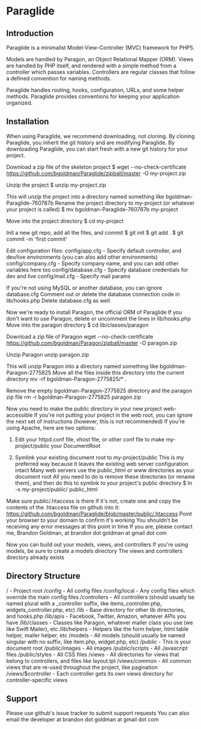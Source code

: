 # Paraglide

## Introduction

Paraglide is a minimalist Model-View-Controller (MVC) framework for PHP5.

Models are handled by Paragon, an Object Relational Mapper (ORM).
Views are handled by PHP itself, and rendered with a simple method from a controller which passes variables.
Controllers are regular classes that follow a defined convention for naming methods.

Paraglide handles routing, hooks, configuration, URLs, and some helper methods.
Paraglide provides conventions for keeping your application organized.

## Installation

When using Paraglide, we recommend downloading, not cloning.
By cloning Paraglide, you inherit the git history and are modifying Paraglide.
By downloading Paraglide, you can start fresh with a new git history for your project.

Download a zip file of the skeleton project
$ wget --no-check-certificate https://github.com/bgoldman/Paraglide/zipball/master -O my-project.zip

Unzip the project
$ unzip my-project.zip

This will unzip the project into a directory named something like bgoldman-Paraglide-760787b
Rename the project directory to my-project (or whatever your project is called)
$ mv bgoldman-Paraglide-760787b my-project

Move into the project directory
$ cd my-project

Init a new git repo, add all the files, and commit
$ git init
$ git add .
$ git commit -m 'first commit'

Edit configuration files:
config/app.cfg - Specify default controller, and dev/live environments (you can also add other environments)
config/company.cfg - Specify company name, and you can add other variables here too
config/database.cfg - Specify database credentials for dev and live
config/mail.cfg - Specify mail params

If you're not using MySQL or another database, you can ignore database.cfg
Comment out or delete the database connection code in lib/hooks.php
Delete database.cfg as well

Now we're ready to install Paragon, the official ORM of Paraglide
If you don't want to use Paragon, delete or uncomment the lines in lib/hooks.php
Move into the paragon directory
$ cd lib/classes/paragon

Download a zip file of Paragon
wget --no-check-certificate https://github.com/bgoldman/Paragon/zipball/master -O paragon.zip

Unzip Paragon
unzip paragon.zip

This will unzip Paragon into a directory named something like bgoldman-Paragon-2775825
Move all the files inside this directory into the current directory
mv -rf bgoldman-Paragon-2775825/* .

Remove the empty bgoldman-Paragon-2775825 directory and the paragon zip file
rm -r bgoldman-Paragon-2775825 paragon.zip

Now you need to make the public directory in your new project web-accessible
If you're not putting your project in the web root, you can ignore the next set of instructions (however, this is not recommended)
If you're using Apache, here are two options:

1) Edit your httpd.conf file, vhost file, or other conf file to make my-project/public your DocumentRoot

2) Symlink your existing document root to my-project/public
This is my preferred way because it leaves the existing web server configuration intact
Many web servers use the public_html or www directories as your document root
All you need to do is remove these directories (or rename them), and then do this to symlink to your project's public directory
$ ln -s my-project/public/ public_html

Make sure public/.htaccess is there
If it's not, create one and copy the contents of the .htaccess file on github into it:
https://github.com/bgoldman/Paraglide/blob/master/public/.htaccess
Point your browser to your domain to confirm it's working
You shouldn't be receiving any error messages at this point in time
If you are, please contact me, Brandon Goldman, at brandon dot goldman at gmail dot com

Now you can build out your models, views, and controllers
If you're using models, be sure to create a models directory
The views and controllers directory already exists

## Directory Structure

/ - Project root
/config - All config files
/config/local - Any config files which override the main config files
/controllers - All controllers (should usually be named plural with a _controller suffix, like items_controller.php, widgets_controller.php, etc)
/lib - Base directory for other lib directories, and hooks.php
/lib/apis - Facebook, Twitter, Amazon, whatever APIs you have
/lib/classes - Classes like Paragon, whatever mailer class you use (we like Swift Mailer), etc
/lib/helpers - Helpers like the form helper, html table helper, mailer helper, etc
/models - All models (should usually be named singular with no suffix, like item.php, widget.php, etc)
/public - This is your document root
/public/images - All images
/public/scripts - All Javascript files
/public/styles - All CSS files
/views - All directories for views that belong to controllers, and files like layout.tpl
/views/common - All common views that are re-used throughout the project, like pagination
/views/$controller - Each controller gets its own views directory for controller-specific views

## Support

Please use github's issue tracker to submit support requests
You can also email the developer at brandon dot goldman at gmail dot com
